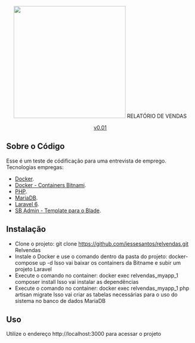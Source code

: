 <p align="center"><img src="https://res.cloudinary.com/dtfbvvkyp/image/upload/v1566331377/laravel-logolockup-cmyk-red.svg" width="300"> RELATÓRIO DE VENDAS</p>

<p align="center">
<a href="#">v0.01</a>
</p>

## Sobre o Código

Esse é um teste de códificação para uma entrevista de emprego.
Tecnologias empregas:

- [Docker](https://docs.docker.com).
- [Docker - Containers Bitnami](https://bitnami.com/stacks/containers).
- [PHP](https://laravel.com/docs/container).
- [MariaDB](https://mariadb.org).
- [Laravel 6](https://laravel.com/docs/6.x/).
- [SB Admin - Template para o Blade](https://startbootstrap.com/templates/sb-admin/).

## Instalação

 - Clone o projeto: git clone https://github.com/jessesantos/relvendas.git Relvendas
 - Instale o Docker e use o comando dentro da pasta do projeto: docker-compose up -d
    Isso vai baixar os containers da Bitname e subir um projeto Laravel
 - Execute o comando no container: docker exec relvendas_myapp_1 composer install
    Isso vai instalar as dependências
 - Execute o comando no container: docker exec relvendas_myapp_1 php artisan migrate
    Isso vai criar as tabelas necessárias para o uso do sistema no banco de dados MariaDB

## Uso

Utilize o endereço http://localhost:3000 para acessar o projeto